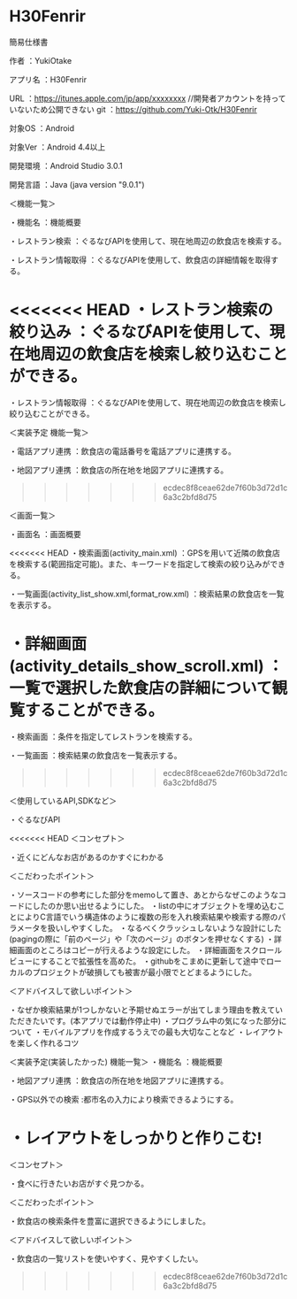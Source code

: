 # H30Fenrir
簡易仕様書

作者     ：YukiOtake

アプリ名 ：H30Fenrir


URL      ：https://itunes.apple.com/jp/app/xxxxxxxx //開発者アカウントを持っていないため公開できない
git      ：https://github.com/Yuki-Otk/H30Fenrir

対象OS  ：Android

対象Ver  ：Android 4.4以上

開発環境 ：Android Studio 3.0.1

開発言語 ：Java (java version "9.0.1")


＜機能一覧＞

・機能名             ：機能概要

・レストラン検索     ：ぐるなびAPIを使用して、現在地周辺の飲食店を検索する。

・レストラン情報取得 ：ぐるなびAPIを使用して、飲食店の詳細情報を取得する。

<<<<<<< HEAD
・レストラン検索の絞り込み ：ぐるなびAPIを使用して、現在地周辺の飲食店を検索し絞り込むことができる。
=======
・レストラン情報取得 ：ぐるなびAPIを使用して、現在地周辺の飲食店を検索し絞り込むことができる。

＜実装予定 機能一覧＞

・電話アプリ連携     ：飲食店の電話番号を電話アプリに連携する。

・地図アプリ連携     ：飲食店の所在地を地図アプリに連携する。

>>>>>>> ecdec8f8ceae62de7f60b3d72d1c6a3c2bfd8d75


＜画面一覧＞

・画面名   ：画面概要

<<<<<<< HEAD
・検索画面(activity_main.xml) ：GPSを用いて近隣の飲食店を検索する(範囲指定可能)。また、キーワードを指定して検索の絞り込みができる。

・一覧画面(activity_list_show.xml,format_row.xml) ：検索結果の飲食店を一覧を表示する。

・詳細画面(activity_details_show_scroll.xml) ：一覧で選択した飲食店の詳細について観覧することができる。
=======
・検索画面 ：条件を指定してレストランを検索する。

・一覧画面 ：検索結果の飲食店を一覧表示する。


>>>>>>> ecdec8f8ceae62de7f60b3d72d1c6a3c2bfd8d75


＜使用しているAPI,SDKなど＞

・ぐるなびAPI

<<<<<<< HEAD
＜コンセプト＞

・近くにどんなお店があるのかすぐにわかる

＜こだわったポイント＞

・ソースコードの参考にした部分をmemoして置き、あとからなぜこのようなコードにしたのか思い出せるようにした。
・listの中にオブジェクトを埋め込むことによりC言語でいう構造体のように複数の形を入れ検索結果や検索する際のパラメータを扱いしやすくした。
・なるべくクラッシュしないような設計にした(pagingの際に「前のページ」や「次のページ」のボタンを押せなくする)
・詳細画面のところはコピーが行えるような設定にした。
・詳細画面をスクロールビューにすることで拡張性を高めた。
・githubをこまめに更新して途中でローカルのプロジェクトが破損しても被害が最小限でとどまるようにした。

＜アドバイスして欲しいポイント＞

・なぜか検索結果が1つしかないと予期せぬエラーが出てしまう理由を教えていただきたいです。(本アプリでは動作停止中)
・プログラム中の気になった部分について
・モバイルアプリを作成するうえでの最も大切なことなど
・レイアウトを楽しく作れるコツ

＜実装予定(実装したかった) 機能一覧＞
・機能名             ：機能概要

・地図アプリ連携     ：飲食店の所在地を地図アプリに連携する。

・GPS以外での検索    :都市名の入力により検索できるようにする。

・レイアウトをしっかりと作りこむ!
=======


＜コンセプト＞

・食べに行きたいお店がすぐ見つかる。



＜こだわったポイント＞

・飲食店の検索条件を豊富に選択できるようにしました。



＜アドバイスして欲しいポイント＞

・飲食店の一覧リストを使いやすく、見やすくしたい。
>>>>>>> ecdec8f8ceae62de7f60b3d72d1c6a3c2bfd8d75
